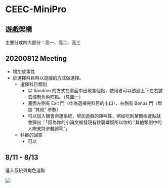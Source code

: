 # CEEC-MiniPro

## 遊戲架構
主要分成四大部分：高一、高二、高三



## 20200812 Meeting
* 增加故事性
* 於選擇科目時以遊戲的方式做選擇。
  * 選擇科目類別
    * 以 Random 的方式在畫面中出現各個點，使用者可以透過上下左右鍵去控制角色吃點。（見圖一）
    * 畫面左側有 Exit 門（作為選擇完科目的出口），右側有 Bonus 門（增加 “其他” 參數）
    * 可以加入機會命運系統，增加遊戲的趣味性，例如吃到某個命運點就會彈出：「因為你的小論文被發現有抄襲嫌疑所以你的 "其他類別中的 人際支持參數歸零"」
  * 科目的回答
    * 可以




## 8/11 - 8/13
進入系統與角色選取






 <img src="https://img1.6949.com/litimg/20140527161/1-F01010P000K9.jpg">

